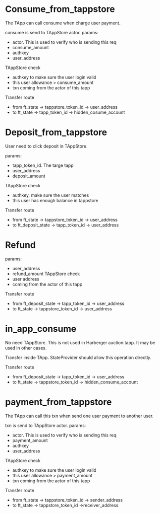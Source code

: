 # Consume_from_tappstore
The TApp can call consume when charge user payment.

consume is send to TAppStore actor.
params:
- actor. This is used to verify who is sending this req
- consume_amount
- authkey
- user_address

TAppStore check 
- authkey to make sure the user login valid
- this user allowance > consume_amount
- txn coming from the actor of this tapp

Transfer route
-  from ft_state -> tappstore_token_id -> user_address  
-  to ft_state -> tapp_token_id -> hidden_cosume_account

# Deposit_from_tappstore
User need to click deposit in TAppStore.

params:
- tapp_token_id. The targe tapp
- user_address
- deposit_amount

TAppStore check
- authkey, make sure the user matches
- this user has enough balance in tappstore

Transfer route
- from ft_state -> tappstore_token_id -> user_address
- to ft_deposit_state -> tapp_token_id -> user_address

# Refund
params:
- user_address
- refund_amount
TAppStore check
- user address
- coming from the actor of this tapp

Transfer route
- from ft_deposit_state -> tapp_token_id -> user_address
- to ft_state -> tappstore_token_id -> user_address

# in_app_consume
No need TAppStore. This is not used in Harberger auction tapp. It may be used in other cases.

Transfer inside TApp. StateProvider should allow this operation directly.

Transfer route
- from ft_deposit_state -> tapp_token_id -> user_address
- to ft_state -> tappstore_token_id -> hidden_consume_account

# payment_from_tappstore
The TApp can call this txn when send one user payment to another user.

txn is send to TAppStore actor.
params:
- actor. This is used to verify who is sending this req
- payment_amount
- authkey
- user_address

TAppStore check 
- authkey to make sure the user login valid
- this user allowance > payment_amount
- txn coming from the actor of this tapp

Transfer route
-  from ft_state -> tappstore_token_id -> sender_address  
-  to ft_state -> tappstore_token_id ->receiver_address 
